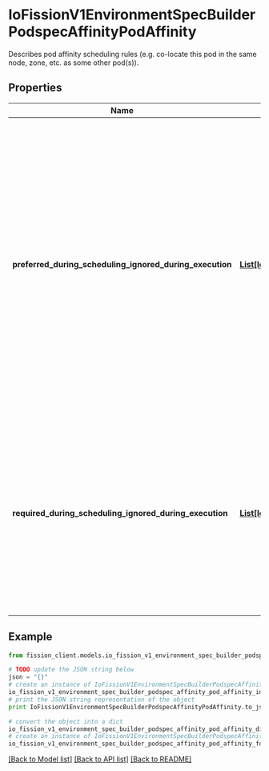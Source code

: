 # IoFissionV1EnvironmentSpecBuilderPodspecAffinityPodAffinity

Describes pod affinity scheduling rules (e.g. co-locate this pod in the same node, zone, etc. as some other pod(s)).

## Properties

Name | Type | Description | Notes
------------ | ------------- | ------------- | -------------
**preferred_during_scheduling_ignored_during_execution** | [**List[IoFissionV1EnvironmentSpecBuilderPodspecAffinityPodAffinityPreferredDuringSchedulingIgnoredDuringExecutionInner]**](IoFissionV1EnvironmentSpecBuilderPodspecAffinityPodAffinityPreferredDuringSchedulingIgnoredDuringExecutionInner.md) | The scheduler will prefer to schedule pods to nodes that satisfy the affinity expressions specified by this field, but it may choose a node that violates one or more of the expressions. The node that is most preferred is the one with the greatest sum of weights, i.e. for each node that meets all of the scheduling requirements (resource request, requiredDuringScheduling affinity expressions, etc.), compute a sum by iterating through the elements of this field and adding \&quot;weight\&quot; to the sum if the node has pods which matches the corresponding podAffinityTerm; the node(s) with the highest sum are the most preferred. | [optional] 
**required_during_scheduling_ignored_during_execution** | [**List[IoFissionV1EnvironmentSpecBuilderPodspecAffinityPodAffinityRequiredDuringSchedulingIgnoredDuringExecutionInner]**](IoFissionV1EnvironmentSpecBuilderPodspecAffinityPodAffinityRequiredDuringSchedulingIgnoredDuringExecutionInner.md) | If the affinity requirements specified by this field are not met at scheduling time, the pod will not be scheduled onto the node. If the affinity requirements specified by this field cease to be met at some point during pod execution (e.g. due to a pod label update), the system may or may not try to eventually evict the pod from its node. When there are multiple elements, the lists of nodes corresponding to each podAffinityTerm are intersected, i.e. all terms must be satisfied. | [optional] 

## Example

```python
from fission_client.models.io_fission_v1_environment_spec_builder_podspec_affinity_pod_affinity import IoFissionV1EnvironmentSpecBuilderPodspecAffinityPodAffinity

# TODO update the JSON string below
json = "{}"
# create an instance of IoFissionV1EnvironmentSpecBuilderPodspecAffinityPodAffinity from a JSON string
io_fission_v1_environment_spec_builder_podspec_affinity_pod_affinity_instance = IoFissionV1EnvironmentSpecBuilderPodspecAffinityPodAffinity.from_json(json)
# print the JSON string representation of the object
print IoFissionV1EnvironmentSpecBuilderPodspecAffinityPodAffinity.to_json()

# convert the object into a dict
io_fission_v1_environment_spec_builder_podspec_affinity_pod_affinity_dict = io_fission_v1_environment_spec_builder_podspec_affinity_pod_affinity_instance.to_dict()
# create an instance of IoFissionV1EnvironmentSpecBuilderPodspecAffinityPodAffinity from a dict
io_fission_v1_environment_spec_builder_podspec_affinity_pod_affinity_form_dict = io_fission_v1_environment_spec_builder_podspec_affinity_pod_affinity.from_dict(io_fission_v1_environment_spec_builder_podspec_affinity_pod_affinity_dict)
```
[[Back to Model list]](../README.md#documentation-for-models) [[Back to API list]](../README.md#documentation-for-api-endpoints) [[Back to README]](../README.md)


